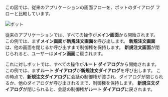この図では、従来のアプリケーションの画面フローを、ボットのダイアログ フローと比較しています。 

![ボット](~/media/designing-bots/core/dialogs-screens.png)

従来のアプリケーションでは、すべての操作が**メイン画面**から開始されます。
この例では、まず**メイン画面**が**新規注文画面**を呼び出します。
**新規注文画面**は、他の画面を閉じるか呼び出すまで制御権を保持します。 **新規注文画面**が閉じられると、ユーザーは**メイン画面**に戻されます。

これに対しボットでは、すべての操作が**ルート ダイアログ**から開始されます。 この例では、まず**ルート ダイアログ**が**新規注文ダイアログ**を呼び出します。 この時点で、**新規注文ダイアログ**に会話の制御権が渡され、ダイアログが閉じられるか、他のダイアログが呼び出されるまで、制御権を保持します。 **新規注文ダイアログ**が閉じられると、会話の制御権が**ルート ダイアログ**に戻されます。